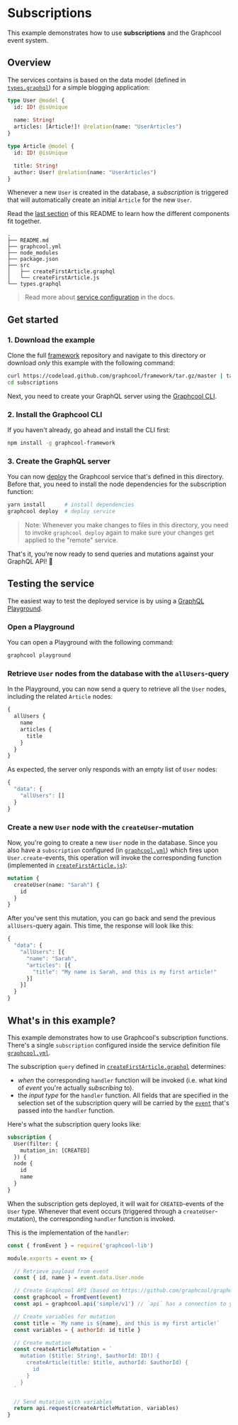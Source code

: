 # Subscriptions

This example demonstrates how to use **subscriptions** and the Graphcool event system.

## Overview

The services contains is based on the data model (defined in [`types.graphql`](./types.graphql)) for a simple blogging application:

```graphql
type User @model {
  id: ID! @isUnique
  
  name: String!
  articles: [Article!]! @relation(name: "UserArticles")
}

type Article @model {
  id: ID! @isUnique

  title: String!
  author: User! @relation(name: "UserArticles")
}
```

Whenever a new `User` is created in the database, a _subscription_ is triggered that will automatically create an initial `Article` for the new `User`.

Read the [last section](#whats-in-this-example) of this README to learn how the different components fit together.

```
.
├── README.md
├── graphcool.yml
├── node_modules
├── package.json
├── src
│   ├── createFirstArticle.graphql
│   └── createFirstArticle.js
└── types.graphql
```

> Read more about [service configuration](https://graph.cool/docs/reference/project-configuration/overview-opheidaix3) in the docs.

## Get started

### 1. Download the example

Clone the full [framework](https://github.com/graphcool/framework) repository and navigate to this directory or download _only_ this example with the following command:

```sh
curl https://codeload.github.com/graphcool/framework/tar.gz/master | tar -xz --strip=2 framework-master/examples/subscriptions
cd subscriptions
```

Next, you need to create your GraphQL server using the [Graphcool CLI](https://graph.cool/docs/reference/graphcool-cli/overview-zboghez5go).

### 2. Install the Graphcool CLI

If you haven't already, go ahead and install the CLI first:

```sh
npm install -g graphcool-framework
```

### 3. Create the GraphQL server

You can now [deploy](https://graph.cool/docs/reference/graphcool-cli/commands-aiteerae6l#graphcool-deploy) the Graphcool service that's defined in this directory. Before that, you need to install the node dependencies for the subscription function:

```sh
yarn install      # install dependencies
graphcool deploy  # deploy service
```

> Note: Whenever you make changes to files in this directory, you need to invoke `graphcool deploy` again to make sure your changes get applied to the "remote" service.

That's it, you're now ready to send queries and mutations against your GraphQL API! 🎉

## Testing the service

The easiest way to test the deployed service is by using a [GraphQL Playground](https://github.com/graphcool/graphql-playground).

### Open a Playground

You can open a Playground with the following command:

```sh
graphcool playground
```

### Retrieve `User` nodes from the database with the `allUsers`-query

In the Playground, you can now send a query to retrieve all the `User` nodes, including the related `Article` nodes:

```graphql
{
  allUsers {
    name
    articles {
      title
    }
  }
}
```

As expected, the server only responds with an empty list of `User` nodes:

```js
{
  "data": {
    "allUsers": []
  }
}
```

### Create a new `User` node with the `createUser`-mutation

Now, you're going to create a new `User` node in the database. Since you also have a `subscription` configured (in [`graphcool.yml`](./graphcool.yml#L4)) which fires upon `User.create`-events, this operation will invoke the corresponding function (implemented in [`createFirstArticle.js`](./src/createFirstArticle.js)):

```graphql
mutation {
  createUser(name: "Sarah") {
    id
  }
}
```

After you've sent this mutation, you can go back and send the previous `allUsers`-query again. This time, the response will look like this:

```js
{
  "data": {
    "allUsers": [{
      "name": "Sarah",
      "articles": [{
        "title": "My name is Sarah, and this is my first article!"  
      }]
    }]
  }
}
```


## What's in this example?

This example demonstrates how to use Graphcool's subscription functions. There's a single `subscription` configured inside the service definition file [`graphcool.yml`](./graphcool.yml#L4).

The subscription `query` defined in [`createFirstArticle.graphql`](./src/createFirstArticle.graphql) determines:
  - _when_ the corresponding `handler` function will be invoked (i.e. what kind of _event_ you're actually _subscribing_ to).
  - the _input type_ for the `handler` function. All fields that are specified in the selection set of the subscription query will be carried by the [`event`](./src/createFirstArticle.js#L18) that's passed into the `handler` function. 

Here's what the subscription query looks like:

```graphql
subscription {
  User(filter: {
    mutation_in: [CREATED]  
  }) {
  node {
    id
    name
  }
}
```

When the subscription gets deployed, it will wait for `CREATED`-events of the `User` type. Whenever that event occurs (triggered through a `createUser`-mutation), the corresponding `handler` function is invoked.

This is the implementation of the `handler`:

```js
const { fromEvent } = require('graphcool-lib')

module.exports = event => {

  // Retrieve payload from event
  const { id, name } = event.data.User.node

  // Create Graphcool API (based on https://github.com/graphcool/graphql-request)
  const graphcool = fromEvent(event)
  const api = graphcool.api('simple/v1') // `api` has a connection to your service's API 

  // Create variables for mutation
  const title = `My name is ${name}, and this is my first article!`
  const variables = { authorId: id title }

  // Create mutation
  const createArticleMutation = `
    mutation ($title: String!, $authorId: ID!) {
      createArticle(title: $title, authorId: $authorId) {
        id
      }
    }
  `

  // Send mutation with variables
  return api.request(createArticleMutation, variables)
}
```


























